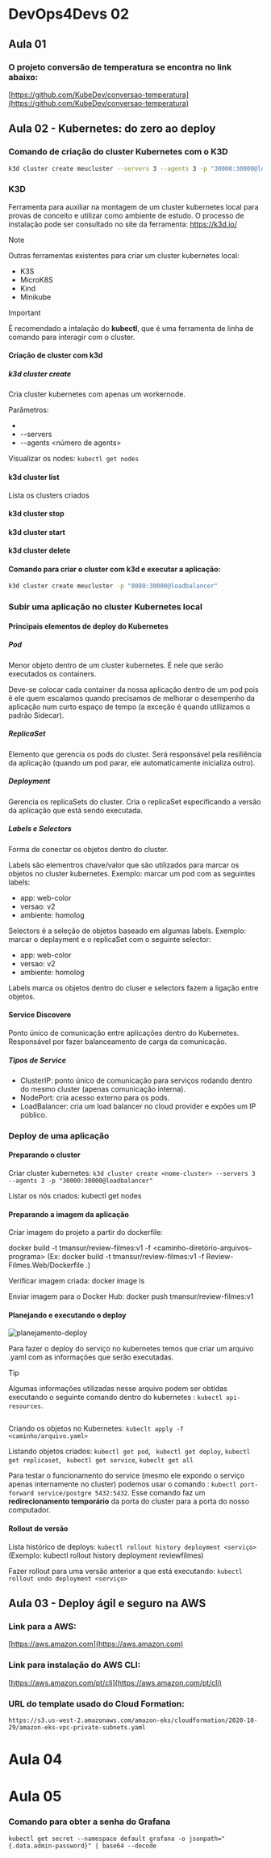 # DevOps4Devs 02

## Aula 01
### O projeto conversão de temperatura se encontra no link abaixo:

[https://github.com/KubeDev/conversao-temperatura](https://github.com/KubeDev/conversao-temperatura)

## Aula 02 - Kubernetes: do zero ao deploy
### Comando de criação do cluster Kubernetes com o K3D
```bash
k3d cluster create meucluster --servers 3 --agents 3 -p "30000:30000@loadbalancer"
```
### K3D

Ferramenta para auxiliar na montagem de um cluster kubernetes local para provas de conceito e utilizar como ambiente de estudo. O processo de instalação pode ser consultado no site da ferramenta: https://k3d.io/

> [!NOTE]
> Outras ferramentas existentes para criar um cluster kubernetes local:
> - K3S
> - MicroK8S
> - Kind
> - Minikube

> [!IMPORTANT]
> É recomendado a intalação do **kubectl**, que é uma ferramenta de linha de comando para interagir com o cluster.

#### Criação de cluster com k3d

##### k3d cluster create
Cria cluster kubernetes com apenas um workernode.

Parâmetros:
- <nome>
- --servers <numero de servers>
- --agents <número de agents>

Visualizar os nodes: `kubectl get nodes`

#### k3d cluster list
Lista os clusters criados

#### k3d cluster stop

#### k3d cluster start

#### k3d cluster delete

#### Comando para criar o cluster com k3d e executar a aplicação:
```Bash
k3d cluster create meucluster -p "8080:30000@loadbalancer"
```

### Subir uma aplicação no cluster Kubernetes local

#### Principais elementos de deploy do Kubernetes
##### Pod
Menor objeto dentro de um cluster kubernetes. É nele que serão executados os containers.

Deve-se colocar cada container da nossa aplicação dentro de um pod pois é ele quem escalamos quando precisamos de melhorar o desempenho da aplicação num curto espaço de tempo (a exceção é quando utilizamos o padrão Sidecar).

##### ReplicaSet
Elemento que gerencia os pods do cluster. Será responsável pela resiliência da aplicação (quando um pod parar, ele automaticamente inicializa outro).

##### Deployment
Gerencia os replicaSets do cluster.
Cria o replicaSet especificando a versão da aplicação que está sendo executada. 

##### Labels e Selectors
Forma de conectar os objetos dentro do cluster.

Labels são elementros chave/valor que são utilizados para marcar os objetos no cluster kubernetes.
Exemplo: marcar um pod com as seguintes labels:
- app: web-color
- versao: v2
- ambiente: homolog

Selectors é a seleção de objetos baseado em algumas labels.
Exemplo: marcar o deplayment e o replicaSet com o seguinte selector:
- app: web-color
- versao: v2
- ambiente: homolog

Labels marca os objetos dentro do cluser e selectors fazem a ligação entre objetos.

#### Service Discovere
Ponto único de comunicação entre aplicações dentro do Kubernetes.
Responsável por fazer balanceamento de carga da comunicação.

##### Tipos de Service

- ClusterIP: ponto único de comunicação para serviços rodando dentro do mesmo cluster (apenas comunicação interna).
- NodePort: cria acesso externo para os pods.
- LoadBalancer: cria um load balancer no cloud provider e expões um IP público.

### Deploy de uma aplicação

#### Preparando o cluster
Criar cluster kubernetes: `k3d cluster create <nome-cluster> --servers 3 --agents 3 -p "30000:30000@loadbalancer"`

Listar os nós criados: kubectl get nodes

#### Preparando a imagem da aplicação

Criar imagem do projeto a partir do dockerfile:

docker build -t tmansur/review-filmes:v1 -f <caminho-dockerfile> <caminho-diretório-arquivos-programa> (Ex: docker build -t tmansur/review-filmes:v1 -f Review-Filmes.Web/Dockerfile .)

Verificar imagem criada: docker image ls

Enviar imagem para o Docker Hub: docker push tmansur/review-filmes:v1

#### Planejando e executando o deploy

![planejamento-deploy](https://github.com/tmansur/devops4devs-02/assets/18071398/62e3ea2e-cbf8-4c0c-9a70-af09227d1d86)

Para fazer o deploy do serviço no kubernetes temos que criar um arquivo .yaml com as informações que serão executadas.

> [!TIP]
> Algumas informações utilizadas nesse arquivo podem ser obtidas executando o seguinte comando dentro do kubernetes : `kubectl api-resources`.

~~~ YAML

~~~

Criando os objetos no Kubernetes: `kubeclt apply -f <caminho/arquivo.yaml>`

Listando objetos criados: `kubectl get pod`, ` kubectl get deploy`, `kubectl get replicaset`, ` kubectl get service`, `kubeclt get all`

Para testar o funcionamento do service (mesmo ele expondo o serviço apenas internamente no cluster) podemos usar o comando : `kubectl port-forward service/postgre 5432:5432`. Esse comando faz um **redirecionamento temporário** da porta do cluster para a porta do nosso computador.

#### Rollout de versão

Lista histórico de deploys: `kubectl rollout history deployment <serviço>` (Exemplo: kubectl rollout history deployment reviewfilmes)

Fazer rollout para uma versão anterior a que está executando: `kubectl rollout undo deployment <serviço>`

## Aula 03 - Deploy ágil e seguro na AWS

### Link para a AWS:

[https://aws.amazon.com](https://aws.amazon.com)

### Link para instalação do AWS CLI:

[https://aws.amazon.com/pt/cli](https://aws.amazon.com/pt/cli)

### URL do template usado do Cloud Formation:
```
https://s3.us-west-2.amazonaws.com/amazon-eks/cloudformation/2020-10-29/amazon-eks-vpc-private-subnets.yaml
```

# Aula 04

# Aula 05 

### Comando para obter a senha do Grafana
```
kubectl get secret --namespace default grafana -o jsonpath="{.data.admin-password}" | base64 --decode
```
